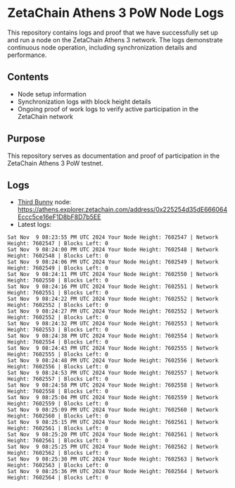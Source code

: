 # ZetaChain Athens 3 PoW Node Logs
This repository contains logs and proof that we have successfully set up and run a node on the ZetaChain Athens 3 network. The logs demonstrate continuous node operation, including synchronization details and performance.

## Contents
- Node setup information
- Synchronization logs with block height details
- Ongoing proof of work logs to verify active participation in the ZetaChain network

## Purpose
This repository serves as documentation and proof of participation in the ZetaChain Athens 3 PoW testnet.

## Logs

- [Third Bunny](https://thirdbunny.xyz/) node: https://athens.explorer.zetachain.com/address/0x225254d35dE666064Eccc5ce16eF1D8bF8D7b5EE
- Latest logs:
```
Sat Nov  9 08:23:55 PM UTC 2024 Your Node Height: 7602547 | Network Height: 7602547 | Blocks Left: 0
Sat Nov  9 08:24:00 PM UTC 2024 Your Node Height: 7602548 | Network Height: 7602548 | Blocks Left: 0
Sat Nov  9 08:24:06 PM UTC 2024 Your Node Height: 7602549 | Network Height: 7602549 | Blocks Left: 0
Sat Nov  9 08:24:11 PM UTC 2024 Your Node Height: 7602550 | Network Height: 7602550 | Blocks Left: 0
Sat Nov  9 08:24:16 PM UTC 2024 Your Node Height: 7602551 | Network Height: 7602551 | Blocks Left: 0
Sat Nov  9 08:24:22 PM UTC 2024 Your Node Height: 7602552 | Network Height: 7602552 | Blocks Left: 0
Sat Nov  9 08:24:27 PM UTC 2024 Your Node Height: 7602552 | Network Height: 7602552 | Blocks Left: 0
Sat Nov  9 08:24:32 PM UTC 2024 Your Node Height: 7602553 | Network Height: 7602553 | Blocks Left: 0
Sat Nov  9 08:24:38 PM UTC 2024 Your Node Height: 7602554 | Network Height: 7602554 | Blocks Left: 0
Sat Nov  9 08:24:43 PM UTC 2024 Your Node Height: 7602555 | Network Height: 7602555 | Blocks Left: 0
Sat Nov  9 08:24:48 PM UTC 2024 Your Node Height: 7602556 | Network Height: 7602556 | Blocks Left: 0
Sat Nov  9 08:24:53 PM UTC 2024 Your Node Height: 7602557 | Network Height: 7602557 | Blocks Left: 0
Sat Nov  9 08:24:58 PM UTC 2024 Your Node Height: 7602558 | Network Height: 7602558 | Blocks Left: 0
Sat Nov  9 08:25:04 PM UTC 2024 Your Node Height: 7602559 | Network Height: 7602559 | Blocks Left: 0
Sat Nov  9 08:25:09 PM UTC 2024 Your Node Height: 7602560 | Network Height: 7602560 | Blocks Left: 0
Sat Nov  9 08:25:15 PM UTC 2024 Your Node Height: 7602561 | Network Height: 7602561 | Blocks Left: 0
Sat Nov  9 08:25:20 PM UTC 2024 Your Node Height: 7602561 | Network Height: 7602561 | Blocks Left: 0
Sat Nov  9 08:25:25 PM UTC 2024 Your Node Height: 7602562 | Network Height: 7602562 | Blocks Left: 0
Sat Nov  9 08:25:30 PM UTC 2024 Your Node Height: 7602563 | Network Height: 7602563 | Blocks Left: 0
Sat Nov  9 08:25:36 PM UTC 2024 Your Node Height: 7602564 | Network Height: 7602564 | Blocks Left: 0
```
